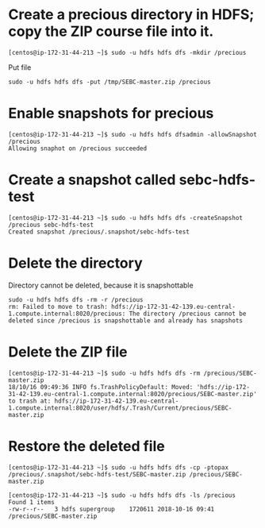 # Create a precious directory in HDFS; copy the ZIP course file into it.
```
[centos@ip-172-31-44-213 ~]$ sudo -u hdfs hdfs dfs -mkdir /precious
```
Put file
```
sudo -u hdfs hdfs dfs -put /tmp/SEBC-master.zip /precious
```
# Enable snapshots for precious
```
[centos@ip-172-31-44-213 ~]$ sudo -u hdfs hdfs dfsadmin -allowSnapshot /precious
Allowing snaphot on /precious succeeded
```

# Create a snapshot called sebc-hdfs-test
```
[centos@ip-172-31-44-213 ~]$ sudo -u hdfs hdfs dfs -createSnapshot /precious sebc-hdfs-test
Created snapshot /precious/.snapshot/sebc-hdfs-test
```

# Delete the directory
Directory cannot be deleted, because it is snapshottable
```
sudo -u hdfs hdfs dfs -rm -r /precious
rm: Failed to move to trash: hdfs://ip-172-31-42-139.eu-central-1.compute.internal:8020/precious: The directory /precious cannot be deleted since /precious is snapshottable and already has snapshots
```

# Delete the ZIP file
```
[centos@ip-172-31-44-213 ~]$ sudo -u hdfs hdfs dfs -rm /precious/SEBC-master.zip
18/10/16 09:49:36 INFO fs.TrashPolicyDefault: Moved: 'hdfs://ip-172-31-42-139.eu-central-1.compute.internal:8020/precious/SEBC-master.zip' to trash at: hdfs://ip-172-31-42-139.eu-central-1.compute.internal:8020/user/hdfs/.Trash/Current/precious/SEBC-master.zip
```
# Restore the deleted file
```
[centos@ip-172-31-44-213 ~]$ sudo -u hdfs hdfs dfs -cp -ptopax /precious/.snapshot/sebc-hdfs-test/SEBC-master.zip /precious/SEBC-master.zip
```
```
[centos@ip-172-31-44-213 ~]$ sudo -u hdfs hdfs dfs -ls /precious
Found 1 items
-rw-r--r--   3 hdfs supergroup    1720611 2018-10-16 09:41 /precious/SEBC-master.zip
```
